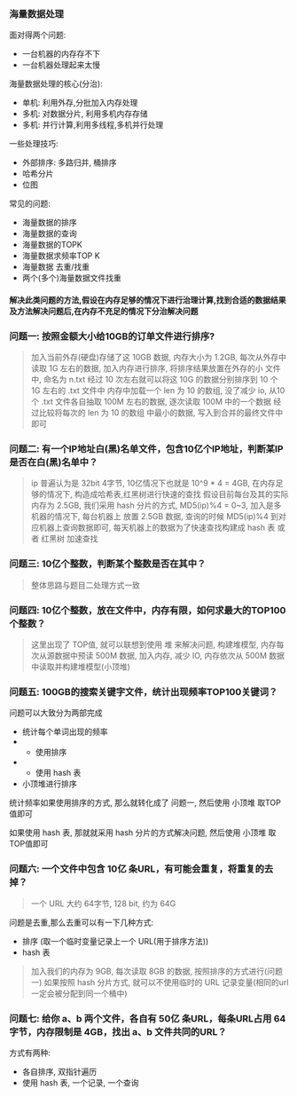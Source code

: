 ### 海量数据处理
面对得两个问题:
- 一台机器的内存存不下
- 一台机器处理起来太慢

海量数据处理的核心(分治):
- 单机: 利用外存,分批加入内存处理
- 多机: 对数据分片, 利用多机内存存储
- 多机: 并行计算,利用多线程,多机并行处理

一些处理技巧:
- 外部排序: 多路归并, 桶排序
- 哈希分片
- 位图

常见的问题:
- 海量数据的排序
- 海量数据的查询
- 海量数据的TOPK
- 海量数据求频率TOP K
- 海量数据 去重/找重
- 两个(多个)海量数据文件找重

#### 解决此类问题的方法,假设在内存足够的情况下进行治理计算,找到合适的数据结果及方法解决问题后,在内存不充足的情况下分治解决问题

### 问题一: 按照金额大小给10GB的订单文件进行排序?
> 加入当前外存(硬盘)存储了这 10GB 数据, 内存大小为 1.2GB, 每次从外存中读取 1G 左右的数据, 加入内存进行排序, 将排序结果放置在外存的小
> 文件中, 命名为 n.txt
> 经过 10 次左右就可以将这 10G 的数据分别排序到 10 个 1G 左右的 .txt 文件中
> 内存中加载一个 len 为 10 的数组, 没了减少 io, 从10个 .txt 文件各自抽取 100M 左右的数据, 逐次读取 100M 中的一个数据
> 经过比较将每次的 len 为 10 的数组 中最小的数据, 写入到合并的最终文件中即可

### 问题二: 有一个IP地址白(黑)名单文件，包含10亿个IP地址，判断某IP是否在白(黑)名单中？
> ip 普遍认为是 32bit 4字节, 10亿情况下也就是 10^9 * 4 = 4GB, 在内存足够的情况下, 构造成哈希表,红黑树进行快速的查找
> 假设目前每台及其的实际内存为 2.5GB, 我们采用 hash 分片的方式, MD5(ip)%4 = 0~3, 加入是多机器的情况下, 每台机器上
> 放置 2.5GB 数据, 查询的时候 MD5(ip)%4 到对应机器上查询数据即可, 每天机器上的数据为了快速查找构建成 hash 表 或者 红黑树 加速查找

### 问题三: 10亿个整数，判断某个整数是否在其中？
> 整体思路与题目二处理方式一致

### 问题四: 10亿个整数，放在文件中，内存有限，如何求最大的TOP100个整数？
> 这里出现了 TOP值, 就可以联想到使用 堆 来解决问题, 构建堆模型, 内存每次从源数据中预读 500M 数据, 加入内存, 减少 IO,
> 内存依次从 500M 数据中读取并构建堆模型(小顶堆)

### 问题五: 100GB的搜索关键字文件，统计出现频率TOP100关键词？
问题可以大致分为两部完成
- 统计每个单词出现的频率
- - 使用排序
- - 使用 hash 表
- 小顶堆进行排序

统计频率如果使用排序的方式, 那么就转化成了 问题一, 然后使用 小顶堆 取TOP值即可

如果使用 hash 表, 那就就采用 hash 分片的方式解决问题, 然后使用 小顶堆 取TOP值即可
### 问题六: 一个文件中包含 10亿 条URL，有可能会重复，将重复的去掉？
> 一个 URL 大约 64字节, 128 bit, 约为 64G

问题是去重,那么去重可以有一下几种方式:
- 排序 (取一个临时变量记录上一个 URL(用于排序方法))
- hash 表

> 加入我们的内存为 9GB, 每次读取 8GB 的数据, 按照排序的方式进行(问题一)
> 如果按照 hash 分片方式, 就可以不使用临时的 URL 记录变量(相同的url一定会被分配到同一个桶中)
### 问题七: 给你 a、b 两个文件，各自有 50亿 条URL，每条URL占用 64字节，内存限制是 4GB，找出 a、b 文件共同的URL？
方式有两种:
- 各自排序, 双指针遍历
- 使用 hash 表, 一个记录, 一个查询